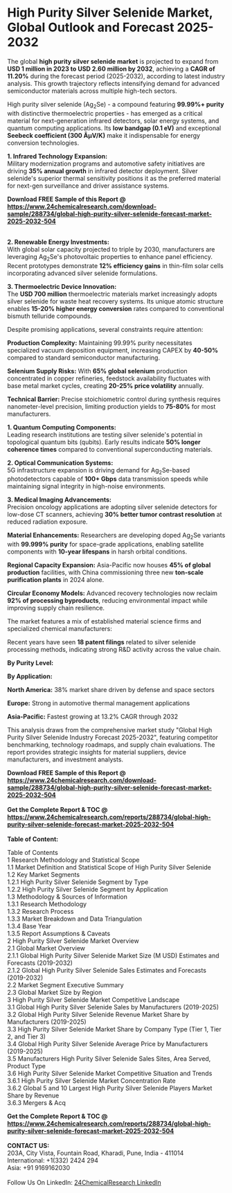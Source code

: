 <h1>High Purity Silver Selenide Market, Global Outlook and Forecast 2025-2032</h1><p>The global <strong>high purity silver selenide market</strong> is projected to expand from <strong>USD 1 million in 2023 to USD 2.60 million by 2032</strong>, achieving a <strong>CAGR of 11.20%</strong> during the forecast period (2025-2032), according to latest industry analysis. This growth trajectory reflects intensifying demand for advanced semiconductor materials across multiple high-tech sectors.</p><p>High purity silver selenide (Ag<sub>2</sub>Se) - a compound featuring <strong>99.99%+ purity</strong> with distinctive thermoelectric properties - has emerged as a critical material for next-generation infrared detectors, solar energy systems, and quantum computing applications. Its <strong>low bandgap (0.1 eV)</strong> and exceptional <strong>Seebeck coefficient (300 ÂµV/K)</strong> make it indispensable for energy conversion technologies.</p><p><strong>1. Infrared Technology Expansion:</strong><br>
Military modernization programs and automotive safety initiatives are driving <strong>35% annual growth</strong> in infrared detector deployment. Silver selenide's superior thermal sensitivity positions it as the preferred material for next-gen surveillance and driver assistance systems.</p><div><b>Download FREE Sample of this Report @ 
            <a href="https://www.24chemicalresearch.com/download-sample/288734/global-high-purity-silver-selenide-forecast-market-2025-2032-504">
            https://www.24chemicalresearch.com/download-sample/288734/global-high-purity-silver-selenide-forecast-market-2025-2032-504</a></b></div><br><p><strong>2. Renewable Energy Investments:</strong><br>
With global solar capacity projected to triple by 2030, manufacturers are leveraging Ag<sub>2</sub>Se's photovoltaic properties to enhance panel efficiency. Recent prototypes demonstrate <strong>12% efficiency gains</strong> in thin-film solar cells incorporating advanced silver selenide formulations.</p><p><strong>3. Thermoelectric Device Innovation:</strong><br>
The <strong>USD 700 million</strong> thermoelectric materials market increasingly adopts silver selenide for waste heat recovery systems. Its unique atomic structure enables <strong>15-20% higher energy conversion</strong> rates compared to conventional bismuth telluride compounds.</p><p>Despite promising applications, several constraints require attention:</p><p><strong>Production Complexity:</strong> Maintaining 99.99% purity necessitates specialized vacuum deposition equipment, increasing CAPEX by <strong>40-50%</strong> compared to standard semiconductor manufacturing.</p><p><strong>Selenium Supply Risks:</strong> With <strong>65% global selenium</strong> production concentrated in copper refineries, feedstock availability fluctuates with base metal market cycles, creating <strong>20-25% price volatility</strong> annually.</p><p><strong>Technical Barrier:</strong> Precise stoichiometric control during synthesis requires nanometer-level precision, limiting production yields to <strong>75-80%</strong> for most manufacturers.</p><p><strong>1. Quantum Computing Components:</strong><br>
Leading research institutions are testing silver selenide's potential in topological quantum bits (qubits). Early results indicate <strong>50% longer coherence times</strong> compared to conventional superconducting materials.</p><p><strong>2. Optical Communication Systems:</strong><br>
5G infrastructure expansion is driving demand for Ag<sub>2</sub>Se-based photodetectors capable of <strong>100+ Gbps</strong> data transmission speeds while maintaining signal integrity in high-noise environments.</p><p><strong>3. Medical Imaging Advancements:</strong><br>
Precision oncology applications are adopting silver selenide detectors for low-dose CT scanners, achieving <strong>30% better tumor contrast resolution</strong> at reduced radiation exposure.</p><p><strong>Material Enhancements:</strong> Researchers are developing doped Ag<sub>2</sub>Se variants with <strong>99.999% purity</strong> for space-grade applications, enabling satellite components with <strong>10-year lifespans</strong> in harsh orbital conditions.</p><p><strong>Regional Capacity Expansion:</strong> Asia-Pacific now houses <strong>45% of global production</strong> facilities, with China commissioning three new <strong>ton-scale purification plants</strong> in 2024 alone.</p><p><strong>Circular Economy Models:</strong> Advanced recovery technologies now reclaim <strong>92% of processing byproducts</strong>, reducing environmental impact while improving supply chain resilience.</p><p>The market features a mix of established material science firms and specialized chemical manufacturers:</p><p>Recent years have seen <strong>18 patent filings</strong> related to silver selenide processing methods, indicating strong R&amp;D activity across the value chain.</p><p><strong>By Purity Level:</strong></p><p><strong>By Application:</strong></p><p><strong>North America:</strong> 38% market share driven by defense and space sectors</p><p><strong>Europe:</strong> Strong in automotive thermal management applications</p><p><strong>Asia-Pacific:</strong> Fastest growing at 13.2% CAGR through 2032</p><p>This analysis draws from the comprehensive market study "Global High Purity Silver Selenide Industry Forecast 2025-2032", featuring competitor benchmarking, technology roadmaps, and supply chain evaluations. The report provides strategic insights for material suppliers, device manufacturers, and investment analysts.</p><div><b>Download FREE Sample of this Report @ 
            <a href="https://www.24chemicalresearch.com/download-sample/288734/global-high-purity-silver-selenide-forecast-market-2025-2032-504">
            https://www.24chemicalresearch.com/download-sample/288734/global-high-purity-silver-selenide-forecast-market-2025-2032-504</a></b></div><br><div><b>Get the Complete Report & TOC @ 
            <a href="https://www.24chemicalresearch.com/reports/288734/global-high-purity-silver-selenide-forecast-market-2025-2032-504">
            https://www.24chemicalresearch.com/reports/288734/global-high-purity-silver-selenide-forecast-market-2025-2032-504</a></b></div><br>
            <b>Table of Content:</b><p>Table of Contents<br />
1 Research Methodology and Statistical Scope<br />
1.1 Market Definition and Statistical Scope of High Purity Silver Selenide<br />
1.2 Key Market Segments<br />
1.2.1 High Purity Silver Selenide Segment by Type<br />
1.2.2 High Purity Silver Selenide Segment by Application<br />
1.3 Methodology & Sources of Information<br />
1.3.1 Research Methodology<br />
1.3.2 Research Process<br />
1.3.3 Market Breakdown and Data Triangulation<br />
1.3.4 Base Year<br />
1.3.5 Report Assumptions & Caveats<br />
2 High Purity Silver Selenide Market Overview<br />
2.1 Global Market Overview<br />
2.1.1 Global High Purity Silver Selenide Market Size (M USD) Estimates and Forecasts (2019-2032)<br />
2.1.2 Global High Purity Silver Selenide Sales Estimates and Forecasts (2019-2032)<br />
2.2 Market Segment Executive Summary<br />
2.3 Global Market Size by Region<br />
3 High Purity Silver Selenide Market Competitive Landscape<br />
3.1 Global High Purity Silver Selenide Sales by Manufacturers (2019-2025)<br />
3.2 Global High Purity Silver Selenide Revenue Market Share by Manufacturers (2019-2025)<br />
3.3 High Purity Silver Selenide Market Share by Company Type (Tier 1, Tier 2, and Tier 3)<br />
3.4 Global High Purity Silver Selenide Average Price by Manufacturers (2019-2025)<br />
3.5 Manufacturers High Purity Silver Selenide Sales Sites, Area Served, Product Type<br />
3.6 High Purity Silver Selenide Market Competitive Situation and Trends<br />
3.6.1 High Purity Silver Selenide Market Concentration Rate<br />
3.6.2 Global 5 and 10 Largest High Purity Silver Selenide Players Market Share by Revenue<br />
3.6.3 Mergers & Acq</p><div><b>Get the Complete Report & TOC @ 
            <a href="https://www.24chemicalresearch.com/reports/288734/global-high-purity-silver-selenide-forecast-market-2025-2032-504">
            https://www.24chemicalresearch.com/reports/288734/global-high-purity-silver-selenide-forecast-market-2025-2032-504</a></b></div><br><b>CONTACT US:</b><br>
            203A, City Vista, Fountain Road, Kharadi, Pune, India - 411014<br>
            International: +1(332) 2424 294<br>
            Asia: +91 9169162030 <br><br>
            Follow Us On LinkedIn: <a href="https://www.linkedin.com/company/24chemicalresearch/">24ChemicalResearch LinkedIn</a>